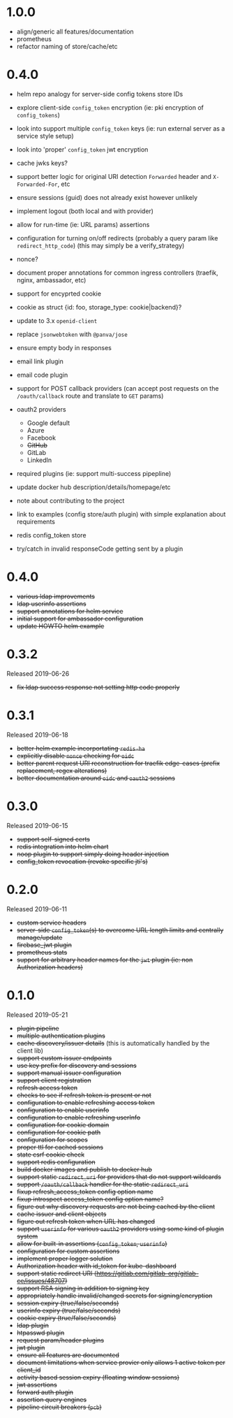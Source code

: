 # 1.0.0

- align/generic all features/documentation
- prometheus
- refactor naming of store/cache/etc

# 0.4.0

- helm repo analogy for server-side config tokens store IDs

- explore client-side `config_token` encryption (ie: pki encryption of `config_tokens`)
- look into support multiple `config_token` keys (ie: run external server as a service style setup)
- look into 'proper' `config_token` jwt encryption

- cache jwks keys?
- support better logic for original URI detection `Forwarded` header and `X-Forwarded-For`, etc
- ensure sessions (guid) does not already exist however unlikely
- implement logout (both local and with provider)

- allow for run-time (ie: URL params) assertions
- configuration for turning on/off redirects (probably a query param like `redirect_http_code`) (this may simply be a verify_strategy)
- nonce?

- document proper annotations for common ingress controllers (traefik, nginx, ambassador, etc)

- support for encyprted cookie
- cookie as struct {id: foo, storage_type: cookie|backend}?
- update to 3.x `openid-client`
- replace `jsonwebtoken` with `@panva/jose`

- ensure empty body in responses

- email link plugin
- email code plugin

- support for POST callback providers (can accept post requests on the `/oauth/callback` route and translate to `GET` params)
- oauth2 providers

  - Google default
  - Azure
  - Facebook
  - ~~GitHub~~
  - GitLab
  - LinkedIn

- required plugins (ie: support multi-success pipepline)

- update docker hub description/details/homepage/etc
- note about contributing to the project
- link to examples (config store/auth plugin) with simple explanation about requirements

- redis config_token store
- try/catch in invalid responseCode getting sent by a plugin

# 0.4.0

- ~~various ldap improvements~~
- ~~ldap userinfo assertions~~
- ~~support annotations for helm service~~
- ~~initial support for ambassador configuration~~
- ~~update HOWTO helm example~~

# 0.3.2

Released 2019-06-26

- ~~fix ldap success response not setting http code properly~~

# 0.3.1

Released 2019-06-18

- ~~better helm example incorportating `redis-ha`~~
- ~~explicitly disable `nonce` checking for `oidc`~~
- ~~better parent request URI reconstruction for traefik edge-cases (prefix replacement, regex alterations)~~
- ~~better documentation around `oidc` and `oauth2` sessions~~

# 0.3.0

Released 2019-06-15

- ~~support self-signed certs~~
- ~~redis integration into helm chart~~
- ~~noop plugin to support simply doing header injection~~
- ~~config_token revocation (revoke specific jti's)~~

# 0.2.0

Released 2019-06-11

- ~~custom service headers~~
- ~~server-side `config_token`(s) to overcome URL length limits and centrally manage/update~~
- ~~firebase_jwt plugin~~
- ~~prometheus stats~~
- ~~support for arbitrary header names for the `jwt` plugin (ie: non Authorization headers)~~

# 0.1.0

Released 2019-05-21

- ~~plugin pipeline~~
- ~~multiple authentication plugins~~
- ~~cache discovery/issuer details~~ (this is automatically handled by the client lib)
- ~~support custom issuer endpoints~~
- ~~use key prefix for discovery and sessions~~
- ~~support manual issuer configuration~~
- ~~support client registration~~
- ~~refresh access token~~
- ~~checks to see if refresh token is present or not~~
- ~~configuration to enable refreshing access token~~
- ~~configuration to enable userinfo~~
- ~~configuration to enable refreshing userInfo~~
- ~~configuration for cookie domain~~
- ~~configuration for cookie path~~
- ~~configuration for scopes~~
- ~~proper ttl for cached sessions~~
- ~~state csrf cookie check~~
- ~~support redis configuration~~
- ~~build docker images and publish to docker hub~~
- ~~support static `redirect_uri` for providers that do not support wildcards~~
- ~~support `/oauth/callback` handler for the static `redirect_uri`~~
- ~~fixup refresh_access_token config option name~~
- ~~fixup introspect access_token config option name?~~
- ~~figure out why discovery requests are not being cached by the client~~
- ~~cache issuer and client objects~~
- ~~figure out refresh token when URL has changed~~
- ~~support `userinfo` for various `oauth2` providers using some kind of plugin system~~
- ~~allow for built-in assertions (`config_token`, `userinfo`)~~
- ~~configuration for custom assertions~~
- ~~implement proper logger solution~~
- ~~Authorization header with id_token for kube-dashboard~~
- ~~support static redirect URI (https://gitlab.com/gitlab-org/gitlab-ce/issues/48707)~~
- ~~support RSA signing in addition to signing key~~
- ~~appropriately handle invalid/changed secrets for signing/encryption~~
- ~~session expiry (true/false/seconds)~~
- ~~userinfo expiry (true/false/seconds)~~
- ~~cookie expiry (true/false/seconds)~~
- ~~ldap plugin~~
- ~~htpasswd plugin~~
- ~~request param/header plugins~~
- ~~jwt plugin~~
- ~~ensure all features are documented~~
- ~~document limitations when service provier only allows 1 active token per client_id~~
- ~~activity based session expiry (floating window sessions)~~
- ~~jwt assertions~~
- ~~forward auth plugin~~
- ~~assertion query engines~~
- ~~pipeline circuit breakers (`pcb`)~~
